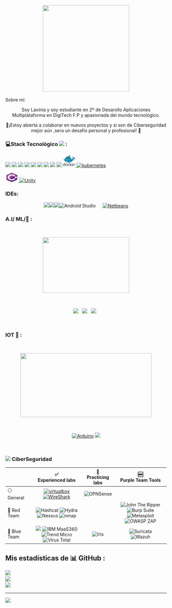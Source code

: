  <p align='center'> <img src="https://media.giphy.com/media/QvpqTCiEcwtvx6wwJK/giphy.gif" width="270" height="270" frameBorder="0" class="giphy-embed" allowFullScreen></img></p>
 Sobre mí:
 <p align='center'>
  Soy Lavinia y soy estudiante en 2º de Desarollo Aplicaciones Multiplataforma en DigiTech F.P y apasionada del mundo tecnológico.
<p align='center'>
🚀¡Estoy abierta a colaborar en nuevos proyectos y si son de Ciberseguridad mejor aún ,sera un desafio personal y profesional! 🚀
 
### 💻Stack Tecnológico <img src = "https://media2.giphy.com/media/QssGEmpkyEOhBCb7e1/giphy.gif?cid=ecf05e47a0n3gi1bfqntqmob8g9aid1oyj2wr3ds3mg700bl&rid=giphy.gif" width = 32px>  :
<span> 
  <img src="https://img.shields.io/badge/assembly%20script-%23000000.svg?style=for-the-badge&logo=assemblyscript&logoColor=white">
  <img src="https://img.shields.io/badge/c++-%2300599C.svg?style=for-the-badge&logo=c%2B%2B&logoColor=white"> 
  <img src="https://img.shields.io/badge/HTML5-E34F26?style=for-the-badge&logo=html5&logoColor=white">
  <img src="https://img.shields.io/badge/CSS3-1572B6?style=for-the-badge&logo=css3&logoColor=white">
  <img src="https://img.shields.io/badge/JavaScript-F7DF1E?style=for-the-badge&logo=javascript&logoColor=black">
   <img src="https://img.shields.io/badge/bootstrap-%238511FA.svg?style=for-the-badge&logo=bootstrap&logoColor=white">
   <img src="https://img.shields.io/badge/markdown-%23000000.svg?style=for-the-badge&logo=markdown&logoColor=white">
  <img src="https://img.shields.io/badge/Java-ED8B00?style=for-the-badge&logo=java&logoColor=white">
  <img src="https://img.shields.io/badge/PHP-777BB4?style=for-the-badge&logo=php&logoColor=white">
  <a href="https://www.docker.com/" target="_blank"> <img src="https://raw.githubusercontent.com/devicons/devicon/master/icons/docker/docker-original-wordmark.svg" alt="docker" width="40" height="40"/> </a> <a 
  <a href="https://kubernetes.io" target="_blank"> 
  <img src="https://img.shields.io/badge/kubernetes-326CE5.svg?style=for-the-badge&logo=kubernetes&logoColor=white" alt="kubernetes"/>
  </a>
  
</span>
  
</p>
  <a href="https://www.w3schools.com/cs/" target="_blank"> <img src="https://raw.githubusercontent.com/devicons/devicon/master/icons/csharp/csharp-original.svg" alt="csharp" width="40" height="30"/> </a> 
    <a href="#"><img alt="Unity" src="https://img.shields.io/badge/unity-%23000000.svg?style=for-the-badge&logo=unity&logoColor=white"></a>
    &emsp;
    
 ### IDEs:
 
<p align="center">  
<a href="#"><img src="https://img.shields.io/badge/Visual%20Studio%20Code-0078d7.svg?style=for-the-badge&logo=visual-studio-code&logoColor=white"/></a
  &emsp;
  <a href="#"><img src="https://img.shields.io/badge/jupyter-%23FA0F00.svg?style=for-the-badge&logo=jupyter&logoColor=white"/></a 
  &emsp;
  <a href="#"><img src="https://img.shields.io/badge/pycharm-143?style=for-the-badge&logo=pycharm&logoColor=black&color=black&labelColor=green"/></a
 <a href="#"><img alt="Android Studio" src="https://img.shields.io/badge/android%20studio-346ac1?style=for-the-badge&logo=android%20studio&logoColor=white"/></a>
  &emsp;
<a href="#"><img alt="Netbeans" src="https://img.shields.io/badge/NetBeansIDE-1B6AC6.svg?style=for-the-badge&logo=apache-netbeans-ide&logoColor=white"/></a>
</p>

### A.I/ ML/🤖 :
<br>
<p align='center'>
<img src="https://media.giphy.com/media/QyJTDR8VkUtyKHNPm9/giphy.gif" width="270" height="174" frameBorder="0" class="giphy-embed" allowFullScreen></img></p>
<br>
<p align='center'>
<img src="https://img.shields.io/badge/numpy-%23013243.svg?style=for-the-badge&logo=numpy&logoColor=white">&nbsp;&nbsp;
<img src="https://img.shields.io/badge/pandas-%23150458.svg?style=for-the-badge&logo=pandas&logoColor=white">&nbsp;&nbsp;
<img src="https://img.shields.io/badge/TensorFlow-%23FF6F00.svg?style=for-the-badge&logo=TensorFlow&logoColor=white">&nbsp;&nbsp;
</p>
<br>
  
### IOT 🔌 :
<br>
<p align='center'>
<img src="https://media.giphy.com/media/llDQjVIHqiXkeIJgrK/giphy.gif" width="410" height="200" frameBorder="0" class="giphy-embed" allowFullScreen></img></p>
<br>
<p align='center'>
 <a href="#"><img alt="Arduino" src="https://img.shields.io/badge/-Arduino-00979D?style=for-the-badge&logo=Arduino&logoColor=white)" /></a> 
<img src="https://img.shields.io/badge/-RaspberryPi-C51A4A?style=for-the-badge&logo=Raspberry-Pi"> 
</p>
<br>

### <picture> <img src = "https://github.com/7oSkaaa/7oSkaaa/blob/main/Images/OS.gif?raw=true" width = 50px> </picture> CiberSeguridad
<table>
    <thead align="center">
        <tr>
            <th></th>
            <th>✅<br>Experienced labs</th>
            <th>🔁<br>Practicing labs</th> 
            <th>🆕<br> Purple Team Tools</th>
        </tr>
    </thead>
    <tbody align="center">
        <tr>
            <td align="left">⚪ General</td>
            <td> 
    <a href="https://www.virtualbox.org/" target="_blank">
    <img src="https://img.shields.io/badge/virtualbox-183A61.svg?style=for-the-badge&logo=virtualbox&logoColor=white"
      alt="virtualbox"/>
                <img src="https://img.shields.io/badge/WireShark-%231679A7.svg?style=flat&logo=wireshark&logoColor=white" alt="WireShark">
            </td>
            <td>
                <img src="https://img.shields.io/badge/OPNSense-%23D94F00.svg?style=flat&logo=opnsense&logoColor=white" alt="OPNSense">
            </td>
            <td></td>
        </tr>
        <tr>
            <td align="left">🔴 Red Team</td>
            <td>
                <img src="https://img.shields.io/badge/Hashcat-%233E3E41.svg?style=flat&logo=hashcat&logoColor=white" alt="Hashcat">
                <img src="https://img.shields.io/badge/Hydra-%23168F78.svg?style=flat&logo=hydra&logoColor=white" alt="Hydra">
                <br>
                <img src="https://img.shields.io/badge/Nessus-%23061E42.svg?style=flat&logo=nessus&logoColor=white" alt="Nessus">
                <img src="https://img.shields.io/badge/nmap-%23D0ECF4.svg?style=flat&logo=nmap&logoColor=white" alt="nmap">
            </td>
            <td></td>
            <td>
                <img src="https://img.shields.io/badge/John%20The%20Ripper-%23BA1515.svg?style=flat&logo=john-the-ripper&logoColor=black" alt="John The Ripper">
                <img src="https://img.shields.io/badge/Burp%20Suite-%23FF6633.svg?style=flat&logo=burp-suite&logoColor=white" alt="Burp Suite">
                <br>
                <img src="https://img.shields.io/badge/Metasploit-%232596CD.svg?style=flat&logo=metasploit&logoColor=white" alt="Metasploit">
                <img src="https://img.shields.io/badge/OWASP%20ZAP-%2300549E.svg?style=flat&logo=zap&logoColor=white" alt="OWASP ZAP">
                </td>
                </tr>
                <tr>
            <td align="left">🔵 Blue Team</td>
            <td>
                 <img src="https://img.shields.io/badge/splunk-%23000000.svg?style=for-the-badge&logo=splunk&logoColor=white">
                <img src="https://img.shields.io/badge/IBM MaaS360-%23052FAD.svg?style=flat&logo=IBM&logoColor=white" alt="IBM MaaS360">
                <br>
                <img src="https://img.shields.io/badge/Trend%20Micro-%23D71921.svg?style=flat&logo=trend-micro&logoColor=white" alt="Trend Micro">
                <img src="https://img.shields.io/badge/VirusTotal-%23394EFF.svg?style=flat&logo=virustotal&logoColor=white" alt="Virus Total">
            </td>
            <td>
                <img src="https://img.shields.io/badge/IRIS-%230E316A.svg?style=flat&logo=suricata&logoColor=white" alt="Iris">
            </td>
            <td>
                <img src="https://img.shields.io/badge/Suricata-%23F6AC31.svg?style=flat&logo=suricata&logoColor=white" alt="Suricata">
                <br>
                <img src="https://img.shields.io/badge/Wazuh-%233AABE6.svg?style=flat&logo=wazuh&logoColor=white" alt="Wazuh">
            </td>
           </tr>
         </tbody>
        </table>

## Mis estadísticas de 📊 GitHub :
![](https://github-readme-stats.vercel.app/api?username=codewithlavi&theme=prussian&hide_border=true&include_all_commits=false&count_private=true)<br/>
![](https://github-readme-streak-stats.herokuapp.com/?user=codewithlavi&theme=prussian&hide_border=true)<br/>
![](https://github-readme-stats.vercel.app/api/top-langs/?username=codewithlavi&theme=prussian&hide_border=true&include_all_commits=false&count_private=true&layout=compact)

---
[![](https://visitcount.itsvg.in/api?id=codewithlavi&icon=0&color=3)](https://visitcount.itsvg.in)


